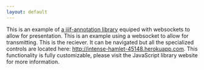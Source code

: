 ```yaml
---
layout: default
---
```

<script src="https://ncsu-libraries.github.io/iiif-annotation/dist/iiif-annotation.js"></script>

<div id="anno1" title="About">
This is an example of <a href="https://ncsu-libraries.github.io/iiif-annotation/"> a iiif-annotation library</a> equiped with websockets to allow for presentation. This is an example using a websocket to allow for transmitting. This is the reciever. It can be navigated but all the specialized controls are located here: <a href="http://intense-hamlet-45148.herokuapp.com">http://intense-hamlet-45148.herokuapp.com</a>. This functionality is fully customizable, please visit the JavaScript library website for more information.
</div>

<link rel="stylesheet" type="text/css" href="https://ncsu-libraries.github.io/iiif-annotation/dist/iiif-annotation.css">
<iiif-storyboard ws="wss://intense-hamlet-45148.herokuapp.com" annotationlist="https://dnoneill.github.io/annotate/annotations/wh234bz9013-0001-list.json" styling="fullpage: true; hide_annocontrols: true; additionalinfo: anno1; startenddisplay: info;"></iiif-storyboard>

<style>
	#header_toolbar {
		display: none;
	}
	.annotation {
		height: 100vh;
		top: 0px!important;
		margin-left: 0px;
		font-size: 18px;
		max-height: 100%!important;
	}
	.seadragonboxfull {
		width: 90%;
		left: 10%;
	}
	@media only screen and (max-width: 600px) {
		.seadragonboxfull {
			width: 100%;
			left: 0%;
		}

	}
</style>
